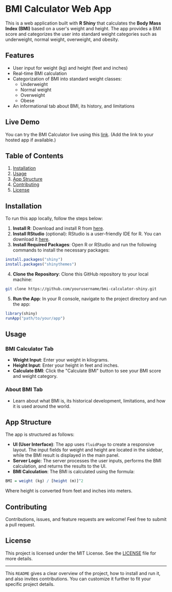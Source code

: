 # BMI Calculator Web App

This is a web application built with **R Shiny** that calculates the **Body Mass Index (BMI)** based on a user's weight and height. The app provides a BMI score and categorizes the user into standard weight categories such as underweight, normal weight, overweight, and obesity.

## Features

- User input for weight (kg) and height (feet and inches)
- Real-time BMI calculation
- Categorization of BMI into standard weight classes:
  - Underweight
  - Normal weight
  - Overweight
  - Obese
- An informational tab about BMI, its history, and limitations

## Live Demo

You can try the BMI Calculator live using this [link](). (Add the link to your hosted app if available.)

## Table of Contents

1. [Installation](#installation)
2. [Usage](#usage)
3. [App Structure](#app-structure)
4. [Contributing](#contributing)
5. [License](#license)

## Installation

To run this app locally, follow the steps below:

1. **Install R**: Download and install R from [here](https://cran.r-project.org/).
2. **Install RStudio** (optional): RStudio is a user-friendly IDE for R. You can download it [here](https://rstudio.com/).
3. **Install Required Packages**: Open R or RStudio and run the following commands to install the necessary packages:

```r
install.packages("shiny")
install.packages("shinythemes")
```

4. **Clone the Repository**: Clone this GitHub repository to your local machine:

```bash
git clone https://github.com/yourusername/bmi-calculator-shiny.git
```

5. **Run the App**: In your R console, navigate to the project directory and run the app:

```r
library(shiny)
runApp("path/to/your/app")
```

## Usage

### BMI Calculator Tab

- **Weight Input**: Enter your weight in kilograms.
- **Height Input**: Enter your height in feet and inches.
- **Calculate BMI**: Click the "Calculate BMI" button to see your BMI score and weight category.

### About BMI Tab

- Learn about what BMI is, its historical development, limitations, and how it is used around the world.

## App Structure

The app is structured as follows:

- **UI (User Interface)**: The app uses `fluidPage` to create a responsive layout. The input fields for weight and height are located in the sidebar, while the BMI result is displayed in the main panel.
- **Server Logic**: The server processes the user inputs, performs the BMI calculation, and returns the results to the UI.
- **BMI Calculation**: The BMI is calculated using the formula:

```r
BMI = weight (kg) / [height (m)]^2
```

Where height is converted from feet and inches into meters.


## Contributing

Contributions, issues, and feature requests are welcome! Feel free to submit a pull request.

## License

This project is licensed under the MIT License. See the [LICENSE](./LICENSE) file for more details.

---

This `README` gives a clear overview of the project, how to install and run it, and also invites contributions. You can customize it further to fit your specific project details.
